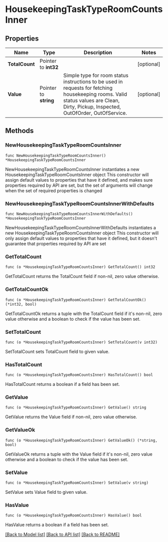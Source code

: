 # HousekeepingTaskTypeRoomCountsInner

## Properties

Name | Type | Description | Notes
------------ | ------------- | ------------- | -------------
**TotalCount** | Pointer to **int32** |  | [optional] 
**Value** | Pointer to **string** | Simple type for room status instructions to be used in requests for fetching housekeeping rooms. Valid status values are Clean, Dirty, Pickup, Inspected, OutOfOrder, OutOfService. | [optional] 

## Methods

### NewHousekeepingTaskTypeRoomCountsInner

`func NewHousekeepingTaskTypeRoomCountsInner() *HousekeepingTaskTypeRoomCountsInner`

NewHousekeepingTaskTypeRoomCountsInner instantiates a new HousekeepingTaskTypeRoomCountsInner object
This constructor will assign default values to properties that have it defined,
and makes sure properties required by API are set, but the set of arguments
will change when the set of required properties is changed

### NewHousekeepingTaskTypeRoomCountsInnerWithDefaults

`func NewHousekeepingTaskTypeRoomCountsInnerWithDefaults() *HousekeepingTaskTypeRoomCountsInner`

NewHousekeepingTaskTypeRoomCountsInnerWithDefaults instantiates a new HousekeepingTaskTypeRoomCountsInner object
This constructor will only assign default values to properties that have it defined,
but it doesn't guarantee that properties required by API are set

### GetTotalCount

`func (o *HousekeepingTaskTypeRoomCountsInner) GetTotalCount() int32`

GetTotalCount returns the TotalCount field if non-nil, zero value otherwise.

### GetTotalCountOk

`func (o *HousekeepingTaskTypeRoomCountsInner) GetTotalCountOk() (*int32, bool)`

GetTotalCountOk returns a tuple with the TotalCount field if it's non-nil, zero value otherwise
and a boolean to check if the value has been set.

### SetTotalCount

`func (o *HousekeepingTaskTypeRoomCountsInner) SetTotalCount(v int32)`

SetTotalCount sets TotalCount field to given value.

### HasTotalCount

`func (o *HousekeepingTaskTypeRoomCountsInner) HasTotalCount() bool`

HasTotalCount returns a boolean if a field has been set.

### GetValue

`func (o *HousekeepingTaskTypeRoomCountsInner) GetValue() string`

GetValue returns the Value field if non-nil, zero value otherwise.

### GetValueOk

`func (o *HousekeepingTaskTypeRoomCountsInner) GetValueOk() (*string, bool)`

GetValueOk returns a tuple with the Value field if it's non-nil, zero value otherwise
and a boolean to check if the value has been set.

### SetValue

`func (o *HousekeepingTaskTypeRoomCountsInner) SetValue(v string)`

SetValue sets Value field to given value.

### HasValue

`func (o *HousekeepingTaskTypeRoomCountsInner) HasValue() bool`

HasValue returns a boolean if a field has been set.


[[Back to Model list]](../README.md#documentation-for-models) [[Back to API list]](../README.md#documentation-for-api-endpoints) [[Back to README]](../README.md)


